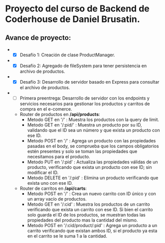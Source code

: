 # Proyecto del curso de Backend de Coderhouse de Daniel Brusatin.

## Avance de proyecto:
* - [x] Desafío 1: Creación de clase ProductManager.
* - [x] Desafío 2: Agregado de fileSystem para tener persistencia en archivo de productos.
* - [x] Desafío 3: Desarrollo de servidor basado en Express para consultar el archivo de productos.
* - [ ] Primera preentrega: Desarrollo de servidor con los endpoints y servicios necesarios para gestionar los productos y carritos de compra en el e-comerce.
  * Router de productos en **/api/products**:
    * Metodo GET en '/' : Muestra los productos con la query de limit.
    * Metodo GET en '/:pid/' : Muestra un producto por su ID, validando que el ID sea un número y que exista un producto con ese ID.
    * Metodo POST en '/' : Agrega un producto con las propiedades pasadas en el body, se comprueba que los campos obligatorios estén presentes y solo se toman las propiedades que necesitamos para el producto.
    * Metodo PUT en '/:pid' : Actualiza las propiedades válidas de un producto, verificando que exista un producto con ese ID; sin modificar el ID.
    * Metodo DELETE en '/:pid' : Elimina un producto verificando que exista uno con ese ID.
  * Router de carritos en **/api/carts**:
    * Metodo POST en '/' : Crea un nuevo carrito con ID único y con un array vacío de productos.
    * Metodo GET en '/:cid' : Muestra los productos de un carrito verificando que exista un carrito con ese ID. Si bien el carrito solo guarda el ID de los productos, se muestran todas las propiedades del producto mas la cantidad del mismo.
    * Metodo POST en '/:cid/product/:pid' : Agrega un producto a un carrito verificando que existan ambos ID, si el producto ya esta en el carrito se le suma 1 a la cantidad.

